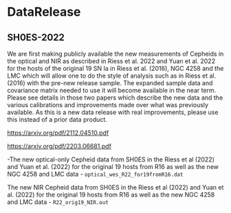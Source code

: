 # DataRelease

## SH0ES-2022

We are first making publicly available the new measurements of Cepheids in the optical and NIR as described in Riess et al. 2022 and Yuan et al. 2022
for the hosts of the original 19 SN Ia in Riess et al. (2016), NGC 4258 and the LMC which will allow one to do the style of analysis such as in Riess et al. (2016) with the pre-new release sample.  The expanded sample data and covariance matrix needed to use it will become available in the near term.  Please see details in those two papers which describe the new data and the various calibrations and improvements made over what was previously available.  As this is a new data release with real improvements, please use this instead of a prior data product.

https://arxiv.org/pdf/2112.04510.pdf

https://arxiv.org/pdf/2203.06681.pdf

-The new optical-only Cepheid data from SH0ES in the Riess et al (2022) and Yuan et al. (2022) for the original 19 hosts from R16 as well as the new NGC 4258 and LMC data - `optical_wes_R22_for19fromR16.dat`

The new NIR Cepheid data from SH0ES in the Riess et al (2022) and Yuan et al. (2022) for the original 19 hosts from R16 as well as the new NGC 4258 and LMC data - `R22_orig19_NIR.out`

